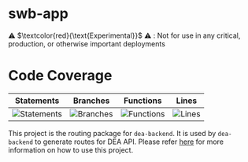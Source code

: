 # swb-app

⚠️ $\textcolor{red}{\text{Experimental}}$ ⚠️ : Not for use in any critical, production, or otherwise important deployments

# Code Coverage
| Statements                  | Branches                | Functions                 | Lines             |
| --------------------------- | ----------------------- | ------------------------- | ----------------- |
| ![Statements](https://img.shields.io/badge/statements-53.91%25-red.svg?style=flat) | ![Branches](https://img.shields.io/badge/branches-32.3%25-red.svg?style=flat) | ![Functions](https://img.shields.io/badge/functions-58.18%25-red.svg?style=flat) | ![Lines](https://img.shields.io/badge/lines-51.4%25-red.svg?style=flat) |

This project is the routing package for `dea-backend`. It is used by `dea-backend` to generate routes for DEA API. Please refer  [here](../dea-backend/README.md) for more information on how to use this project.
